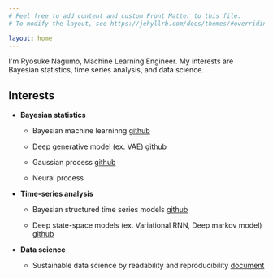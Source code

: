 ```yaml
---
# Feel free to add content and custom Front Matter to this file.
# To modify the layout, see https://jekyllrb.com/docs/themes/#overriding-theme-defaults

layout: home
---
```


I'm Ryosuke Nagumo, Machine Learning Engineer. My interests are Bayesian statistics, time series analysis, and data science.

## Interests

* **Bayesian statistics**

  * Bayesian machine learninng [github](https://github.com/rnagumo/bayes_ml)

  * Deep generative model (ex. VAE) [github](https://github.com/rnagumo/dgmvae)

  * Gaussian process [github](https://github.com/rnagumo/GaussianProcess)

  * Neural process

* **Time-series analysis**

  * Bayesian structured time series models [github](https://github.com/rnagumo/tfp_sample)

  * Deep state-space models (ex. Variational RNN, Deep markov model) [github](https://github.com/rnagumo/dgmseq)

* **Data science**

  * Sustainable data science by readability and reproducibility [document](https://github.com/rnagumo/datasci_template/blob/master/readability_reproducibility.md)
